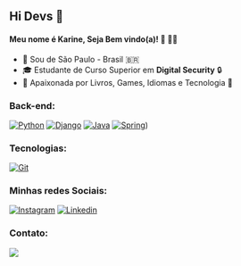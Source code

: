## Hi Devs 👋

#### Meu nome é Karine, Seja Bem vindo(a)! 🥰 🏳️‍🌈
- 📌   Sou de São Paulo - Brasil 🇧🇷
- 🎓 Estudante de Curso Superior em **Digital Security** 🔒
- 💜   Apaixonada por Livros, Games, Idiomas e Tecnologia  💜

### Back-end:
[![Python](https://skillicons.dev/icons?i=py)](https://www.python.org/)  [![Django](https://skillicons.dev/icons?i=django)](https://www.djangoproject.com/) [![Java](https://skillicons.dev/icons?i=java)](https://www.java.com/) [![Spring](https://skillicons.dev/icons?i=spring)](https://spring.io/))
          
### Tecnologias:
[![Git](https://skillicons.dev/icons?i=git)](https://git-scm.com/)

### Minhas redes Sociais:
[![Instagram](https://skillicons.dev/icons?i=instagram)](https://instagram.com/ka.yas_)  [![Linkedin](https://skillicons.dev/icons?i=linkedin)](https://www.linkedin.com/in/karine-yasmin)  




### Contato:
<a href="mailto:karine.yasmin@outlook.com"><img loading="lazy" src="https://img.shields.io/badge/Microsoft_Outlook-0078D4?style=for-the-badge&logo=microsoft-outlook&logoColor=white" target="_blank"></a>



<!--
**karineyasmin/karineyasmin** is a ✨ _special_ ✨ repository because its `README.md` (this file) appears on your GitHub profile.

Here are some ideas to get you started:

- 🔭 I’m currently working on ...
- 🌱 I’m currently learning ...
- 👯 I’m looking to collaborate on ...
- 🤔 I’m looking for help with ...
- 💬 Ask me about ...
- 📫 How to reach me: ...
- 😄 Pronouns: ...
- ⚡ Fun fact: ...

### Estatisticas
<div>
<a href="https://github.com/karineyasmin">
<img loading="lazy" height="180em" src="https://github-readme-stats.vercel.app/api/top-langs/?username=karineyasmin&layout=compact&langs_count=7&theme=dracula"/>
<img loading="lazy" height="180em" src="https://github-readme-stats.vercel.app/api?username=karineyasmin&show_icons=true&theme=dracula&include_all_commits=true&count_private=true"/>
</div>
-->
